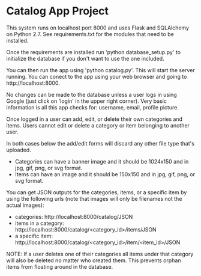 # Catalog App Project

This system runs on localhost port 8000 and uses Flask and SQLAlchemy on Python 2.7. See requirements.txt for the modules that need to be installed.

Once the requirements are installed run 'python database_setup.py' to initialize the database if you don't want to use the one included.

You can then run the app using 'python catalog.py'. This will start the server running. You can conect to the app using your web browser and going to http://localhost:8000.

No changes can be made to the database unless a user logs in using Google (just click on 'login' in the upper right corner). Very basic information is all this app checks for: username, email, profile picture.

Once logged in a user can add, edit, or delete their own categories and items. Users cannot edit or delete a category or item belonging to another user.

In both cases below the add/edit forms will discard any other file type that's uploaded.
* Categories can have a banner image and it should be 1024x150 and in jpg, gif, png, or svg format.
* Items can have an image and it should be 150x150 and in jpg, gif, png, or svg format.

You can get JSON outputs for the categories, items, or a specific item by using the following urls (note that images will only be filenames not the actual images):
* categories: http://localhost:8000/catalog/JSON
* items in a category: http://localhost:8000/catalog/\<category_id\>/items/JSON
* a specific item: http://localhost:8000/catalog/\<category_id\>/item/\<item_id\>/JSON

NOTE: If a user deletes one of their categories all items under that category will also be deleted no matter who created them. This prevents orphan items from floating around in the database.
